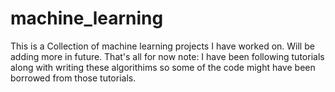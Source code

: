 # machine_learning


This is a Collection of machine learning projects I have worked on.
Will be adding more in future.
That's all for now
note: I have been following tutorials along with writing these algorithims so some of the code might have been borrowed from those tutorials. 
